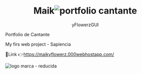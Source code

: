 
<div align="center"> 
  
# Maik![portfolio cantante](https://github.com/DIGORACCOON4279/MaikyFlowerzGUI/assets/88150970/a225a9de-6e7c-4007-b08b-233512b4e1c9)
yFlowerzGUI
 
</div>

Portfolio de Cantante

My firs web project - Sapiencia

🚀Link 👉https://maikyflowerz.000webhostapp.com/


![logo marca - reducida](https://github.com/DIGORACCOON4279/MaikyFlowerzGUI/assets/88150970/62832fcf-5398-482f-ae90-15442d599760)
